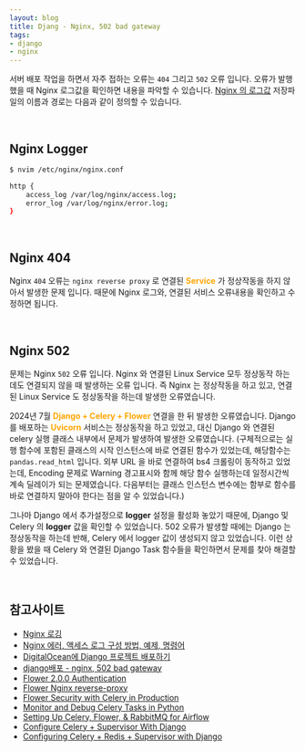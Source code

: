 ```yaml
---
layout: blog
title: Djang - Nginx, 502 bad gateway
tags:
- django
- nginx
---
```


서버 배포 작업을 하면서 자주 접하는 오류는 `404` 그리고 `502` 오류 입니다. 오류가 발행했을 때 Nginx 로그값을 확인하면 내용을 파악할 수 있습니다. [Nginx 의 로그값](https://www.vompressor.com/nginx-log/) 저장파일의 이름과 경로는 다음과 같이 정의할 수 있습니다.

<br/>

## Nginx Logger
```bash
$ nvim /etc/nginx/nginx.conf

http {
	access_log /var/log/nginx/access.log;
	error_log /var/log/nginx/error.log;
}
```

<br/>

## Nginx 404
Nginx `404` 오류는 `nginx reverse proxy` 로 연결된 **<span style="color:orange">Service</span>** 가 정상작동을 하지 않아서 발생한 문제 입니다. 때문에 Nginx 로그와, 연결된 서비스 오류내용을 확인하고 수정하면 됩니다.

<br/>

## Nginx 502
문제는 Nginx `502` 오류 입니다. Nginx 와 연결된 Linux Service 모두 정상동작 하는데도 연결되지 않을 때 발생하는 오류 입니다. 즉 Nginx 는 정상작동을 하고 있고, 연결된 Linux Service 도 정상동작을 하는데 발생한 오류였습니다.

2024년 7월 **<span style="color:orange">Django + Celery + Flower</span>** 연결을 한 뒤 발생한 오류였습니다. Django 를 배포하는 **<span style="color:orange">Uvicorn</span>** 서비스는 정상동작을 하고 있었고, 대신 Django 와 연결된 celery 실행 클래스 내부에서 문제가 발생하여 발생한 오류였습니다. (구체적으로는 실행 함수에 포함된 클래스의 시작 인스턴스에 바로 연결된 함수가 있었는데, 해당함수는 `pandas.read_html` 입니다. 외부 URL 을 바로 연결하여 bs4 크롤링이 동작하고 있었는데, Encoding 문제로 Warning 경고표시와 함께 해당 함수 실행하는데 일정시간씩 계속 딜레이가 되는 문제였습니다. 다음부터는 클래스 인스턴스 변수에는 함부로 함수를 바로 연결하지 말아야 한다는 점을 알 수 있었습니다.)

그나마 Django 에서 추가설정으로 **logger** 설정을 활성화 놓았기 때문에, Django 및 Celery 의 **logger** 값을 확인할 수 있었습니다. 502 오류가 발생할 때에는 Django 는 정상동작을 하는데 반해, Celery 에서 logger 값이 생성되지 않고 있었습니다. 이런 상황을 봤을 때 Celery 와 연결된 Django Task 함수들을 확인하면서 문제를 찾아 해결할 수 있었습니다.

<br/>

## 참고사이트
- [Nginx 로깅](https://www.vompressor.com/nginx-log/)
- [Nginx 에러, 액세스 로그 구성 방법, 예제, 명령어](https://jjeongil.tistory.com/1787)
- [DigitalOcean에 Django 프로젝트 배포하기](https://windybay.net/post/12/)
- [django배포 - nginx, 502 bad gateway](https://velog.io/@eastfriend22/django%EB%B0%B0%ED%8F%AC-nginx-502-bad-gateway-%EC%97%90%EB%9F%AC-%EA%B8%B0%EB%A1%9D)
- [Flower 2.0.0 Authentication](https://flower.readthedocs.io/en/latest/auth.html)
- [Flower Nginx reverse-proxy](https://flower.readthedocs.io/en/latest/reverse-proxy.html?highlight=nginx#running-behind-reverse-proxy)
- [Flower Security with Celery in Production](https://stackoverflow.com/questions/19689510/celery-flower-security-in-production)
- [Monitor and Debug Celery Tasks in Python](https://anovin.mk/tutorial/how-to-monitor-and-debug-celery-tasks-in-python/)
- [Setting Up Celery, Flower, & RabbitMQ for Airflow](https://medium.com/accredian/setting-up-celery-flower-rabbitmq-for-airflow-2dac6b58e141)
- [Configure Celery + Supervisor With Django](https://gist.github.com/mau21mau/9371a95b7c14ddf7000c1827b7693801)
- [Configuring Celery + Redis + Supervisor with Django](https://gist.github.com/hamzaakhtar953/2197681306bf8417c4d1a5e2b8e4eaef)
